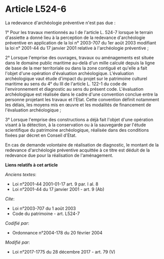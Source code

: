 # Article L524-6

La redevance d'archéologie préventive n'est pas due :

1° Pour les travaux mentionnés au I de l'article L. 524-7 lorsque le terrain d'assiette a donné lieu à la perception de la
redevance d'archéologie préventive en application de la loi n° 2003-707 du 1er août 2003 modifiant la loi n° 2001-44 du 17
janvier 2001 relative à l'archéologie préventive ;

2° Lorsque l'emprise des ouvrages, travaux ou aménagements est située dans le domaine public maritime au-delà d'un mille
calculé depuis la ligne de base de la mer territoriale ou dans la zone contiguë et qu'elle a fait l'objet d'une opération
d'évaluation archéologique. L'évaluation archéologique vaut étude d'impact du projet sur le patrimoine culturel maritime au
sens du 4° du III de l'article L. 122-1 du code de l'environnement et diagnostic au sens du présent code. L'évaluation
archéologique est réalisée dans le cadre d'une convention conclue entre la personne projetant les travaux et l'Etat. Cette
convention définit notamment les délais, les moyens mis en œuvre et les modalités de financement de l'évaluation
archéologique ;

3° Lorsque l'emprise des constructions a déjà fait l'objet d'une opération visant à la détection, à la conservation ou à la
sauvegarde par l'étude scientifique du patrimoine archéologique, réalisée dans des conditions fixées par décret en Conseil
d'Etat.

En cas de demande volontaire de réalisation de diagnostic, le montant de la redevance d'archéologie préventive acquittée à ce
titre est déduit de la redevance due pour la réalisation de l'aménagement.

**Liens relatifs à cet article**

_Anciens textes_:

  - Loi n°2001-44 2001-01-17 art. 9 par. I al. 8
  - Loi n°2001-44 du 17 janvier 2001 - art. 9 (Ab)

_Cite_:

  - Loi n°2003-707 du 1 août 2003
  - Code du patrimoine - art. L524-7

_Codifié par_:

  - Ordonnance n°2004-178 du 20 février 2004

_Modifié par_:

  - Loi n°2017-1775 du 28 décembre 2017 - art. 79 (V)
